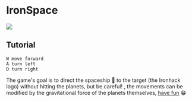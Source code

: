 # IronSpace

[![](https://i.imgur.com/Q0NqIJ4.png)](https://girgetto.github.io/IronSpace/index.html)


Tutorial 
--------
```
W move forward
A turn left
D turn right
```

The game's goal is to direct the spaceship 🚀 to the target (the Ironhack logo) without hitting the planets, but be careful! , the movements can be modified by the gravitational force of the planets themselves, [have fun](https://girgetto.github.io/IronSpace/index.html) 😁
